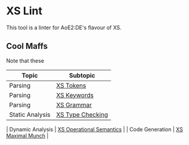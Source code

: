 # XS Lint

This tool is a linter  for AoE2:DE's flavour of XS.

## Cool Maffs

Note that these

| Topic            | Subtopic                                                 |
|------------------|----------------------------------------------------------|
| Parsing          | [XS Tokens](./maffs/parsing/xs_tokens.pdf)               |
| Parsing          | [XS Keywords](./maffs/parsing/xs_keywords.pdf)           |
| Parsing          | [XS Grammar](./maffs/parsing/xs_grammar.pdf)             |
| Static Analysis  | [XS Type Checking](./maffs/static/xs_type_chk.pdf)       |

[//]: # (| Static Analysis  | [XS Type Inference]&#40;./maffs/static/xs_type_inf.md&#41;       |)

[//]: # (| Static Analysis  | [XS Sign Analysis]&#40;./maffs/static/xs_sign.md&#41;            |)

[//]: # (| Static Analysis  | [XS Liveness Analysis]&#40;./maffs/static/xs_liveness.md&#41;    |)
| Dynamic Analysis | [XS Operational Semantics](./maffs/dynamic/xs_op_sem.md) |
| Code Generation  | [XS Maximal Munch](./maffs/code_gen/xs_mm.md)            |
